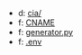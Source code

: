 - d: [cia/](https://data.bde-pps.fr/cia/)
- f: [CNAME](https://data.bde-pps.fr/CNAME)
- f: [generator.py](https://data.bde-pps.fr/generator.py)
- f: [.env](https://data.bde-pps.fr/.env)

